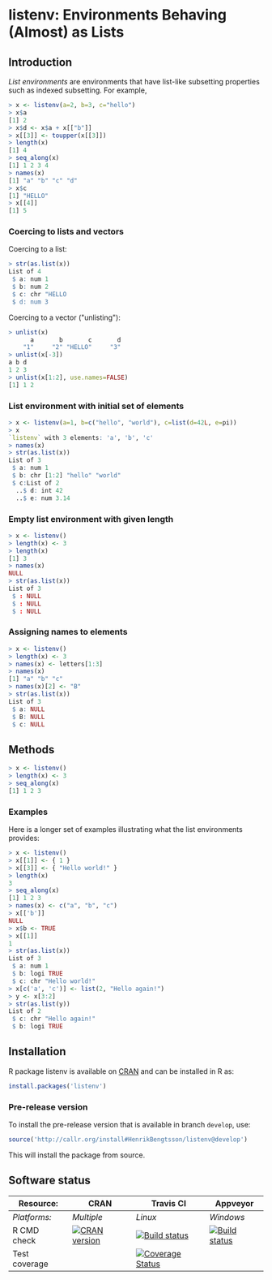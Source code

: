 # listenv: Environments Behaving (Almost) as Lists

## Introduction
_List environments_ are environments that have list-like subsetting
properties such as indexed subsetting.
For example,

```r
> x <- listenv(a=2, b=3, c="hello")
> x$a
[1] 2
> x$d <- x$a + x[["b"]]
> x[[3]] <- toupper(x[[3]])
> length(x)
[1] 4
> seq_along(x)
[1] 1 2 3 4
> names(x)
[1] "a" "b" "c" "d"
> x$c
[1] "HELLO"
> x[[4]]
[1] 5
```

### Coercing to lists and vectors

Coercing to a list:
```r
> str(as.list(x))
List of 4
 $ a: num 1
 $ b: num 2
 $ c: chr "HELLO
 $ d: num 3
```

Coercing to a vector ("unlisting"):
```r
> unlist(x)
      a       b       c       d
    "1"     "2" "HELLO"     "3"
> unlist(x[-3])
a b d
1 2 3
> unlist(x[1:2], use.names=FALSE)
[1] 1 2
```


### List environment with initial set of elements

```r
> x <- listenv(a=1, b=c("hello", "world"), c=list(d=42L, e=pi))
> x
`listenv` with 3 elements: 'a', 'b', 'c'
> names(x)
> str(as.list(x))
List of 3
 $ a: num 1
 $ b: chr [1:2] "hello" "world"
 $ c:List of 2
  ..$ d: int 42
  ..$ e: num 3.14
```


### Empty list environment with given length
```r
> x <- listenv()
> length(x) <- 3
> length(x)
[1] 3
> names(x)
NULL
> str(as.list(x))
List of 3
 $ : NULL
 $ : NULL
 $ : NULL
```

### Assigning names to elements
```r
> x <- listenv()
> length(x) <- 3
> names(x) <- letters[1:3]
> names(x)
[1] "a" "b" "c"
> names(x)[2] <- "B"
> str(as.list(x))
List of 3
 $ a: NULL
 $ B: NULL
 $ c: NULL
```

## Methods
```r
> x <- listenv()
> length(x) <- 3
> seq_along(x)
[1] 1 2 3
```


### Examples
Here is a longer set of examples illustrating what the list environments provides:
```r
> x <- listenv()
> x[[1]] <- { 1 }
> x[[3]] <- { "Hello world!" }
> length(x)
3
> seq_along(x)
[1] 1 2 3
> names(x) <- c("a", "b", "c")
> x[['b']]
NULL
> x$b <- TRUE
> x[[1]]
1
> str(as.list(x))
List of 3
 $ a: num 1
 $ b: logi TRUE
 $ c: chr "Hello world!"
> x[c('a', 'c')] <- list(2, "Hello again!")
> y <- x[3:2]
> str(as.list(y))
List of 2
 $ c: chr "Hello again!"
 $ b: logi TRUE
```


[listenv]: http://cran.r-project.org/package=listenv


## Installation
R package listenv is available on [CRAN](http://cran.r-project.org/package=listenv) and can be installed in R as:
```r
install.packages('listenv')
```

### Pre-release version

To install the pre-release version that is available in branch `develop`, use:
```r
source('http://callr.org/install#HenrikBengtsson/listenv@develop')
```
This will install the package from source.  



## Software status

| Resource:     | CRAN        | Travis CI     | Appveyor         |
| ------------- | ------------------- | ------------- | ---------------- |
| _Platforms:_  | _Multiple_          | _Linux_       | _Windows_        |
| R CMD check   | <a href="http://cran.r-project.org/web/checks/check_results_listenv.html"><img border="0" src="http://www.r-pkg.org/badges/version/listenv" alt="CRAN version"></a> | <a href="https://travis-ci.org/HenrikBengtsson/listenv"><img src="https://travis-ci.org/HenrikBengtsson/listenv.svg" alt="Build status"></a> | <a href="https://ci.appveyor.com/project/HenrikBengtsson/listenv"><img src="https://ci.appveyor.com/api/projects/status/github/HenrikBengtsson/listenv?svg=true" alt="Build status"></a> |
| Test coverage |                     | <a href="https://coveralls.io/r/HenrikBengtsson/listenv"><img src="https://coveralls.io/repos/HenrikBengtsson/listenv/badge.svg?branch=develop" alt="Coverage Status"/></a>   |                  |

